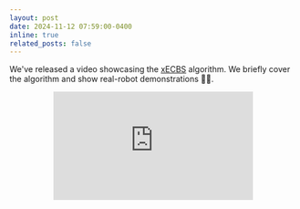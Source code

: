 ```yaml
---
layout: post
date: 2024-11-12 07:59:00-0400
inline: true
related_posts: false
---
```


We've released a video showcasing the [xECBS](https://x-cbs.github.io/) algorithm. We briefly cover the algorithm and show real-robot demonstrations 🦾🤖.<br>

<!-- Center the video below. -->
<div style="text-align:center">
<iframe width="350" height="190" src="https://www.youtube.com/embed/jC4YptgxpqU?si=qht_PJ7Fr7n1_RYF" title="YouTube video player" frameborder="0" allow="accelerometer; autoplay; clipboard-write; encrypted-media; gyroscope; picture-in-picture; web-share" allowfullscreen></iframe> </div>